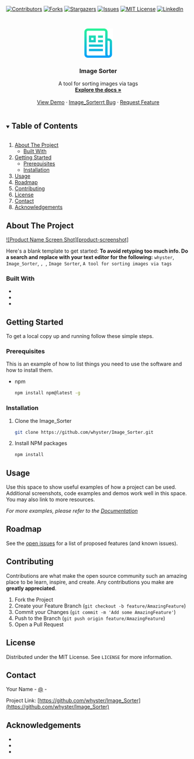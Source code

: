 <!--
*** Thanks for checking out the Best-README-Template. If you have a suggestion
*** that would make this better, please fork the Image_Sorter and create a pull request
*** or simply open an issue with the tag "enhancement".
*** Thanks again! Now go create something AMAZING! :D
***
***
***
*** To avoid retyping too much info. Do a search and replace for the following:
*** whyster, Image_Sorter, , , Image Sorter, A tool for sorting images via tags
-->



<!-- PROJECT SHIELDS -->
<!--
*** I'm using markdown "reference style" links for readability.
*** Reference links are enclosed in brackets [ ] instead of parentheses ( ).
*** See the bottom of this document for the declaration of the reference variables
*** for contributors-url, forks-url, etc. This is an optional, concise syntax you may use.
*** https://www.markdownguide.org/basic-syntax/#reference-style-links
-->
[![Contributors][contributors-shield]][contributors-url]
[![Forks][forks-shield]][forks-url]
[![Stargazers][stars-shield]][stars-url]
[![Issues][issues-shield]][issues-url]
[![MIT License][license-shield]][license-url]
[![LinkedIn][linkedin-shield]][linkedin-url]



<!-- PROJECT LOGO -->
<br />
<p align="center">
  <a href="https://github.com/whyster/Image_Sorter">
    <img src="images/logo.png" alt="Logo" width="80" height="80">
  </a>

  <h3 align="center">Image Sorter</h3>

  <p align="center">
    A tool for sorting images via tags
    <br />
    <a href="https://github.com/whyster/Image_Sorter"><strong>Explore the docs »</strong></a>
    <br />
    <br />
    <a href="https://github.com/whyster/Image_Sorter">View Demo</a>
    ·
    <a href="https://github.com/whyster/Image_Sorter/issues">Image_Sorterrt Bug</a>
    ·
    <a href="https://github.com/whyster/Image_Sorter/issues">Request Feature</a>
  </p>
</p>



<!-- TABLE OF CONTENTS -->
<details open="open">
  <summary><h2 style="display: inline-block">Table of Contents</h2></summary>
  <ol>
    <li>
      <a href="#about-the-project">About The Project</a>
      <ul>
        <li><a href="#built-with">Built With</a></li>
      </ul>
    </li>
    <li>
      <a href="#getting-started">Getting Started</a>
      <ul>
        <li><a href="#prerequisites">Prerequisites</a></li>
        <li><a href="#installation">Installation</a></li>
      </ul>
    </li>
    <li><a href="#usage">Usage</a></li>
    <li><a href="#roadmap">Roadmap</a></li>
    <li><a href="#contributing">Contributing</a></li>
    <li><a href="#license">License</a></li>
    <li><a href="#contact">Contact</a></li>
    <li><a href="#acknowledgements">Acknowledgements</a></li>
  </ol>
</details>



<!-- ABOUT THE PROJECT -->
## About The Project

[![Product Name Screen Shot][product-screenshot]](https://example.com)

Here's a blank template to get started:
**To avoid retyping too much info. Do a search and replace with your text editor for the following:**
`whyster`, `Image_Sorter`, ``, ``, `Image Sorter`, `A tool for sorting images via tags`


### Built With

* []()
* []()
* []()



<!-- GETTING STARTED -->
## Getting Started

To get a local copy up and running follow these simple steps.

### Prerequisites

This is an example of how to list things you need to use the software and how to install them.
* npm
  ```sh
  npm install npm@latest -g
  ```

### Installation

1. Clone the Image_Sorter
   ```sh
   git clone https://github.com/whyster/Image_Sorter.git
   ```
2. Install NPM packages
   ```sh
   npm install
   ```



<!-- USAGE EXAMPLES -->
## Usage

Use this space to show useful examples of how a project can be used. Additional screenshots, code examples and demos work well in this space. You may also link to more resources.

_For more examples, please refer to the [Documentation](https://example.com)_



<!-- ROADMAP -->
## Roadmap

See the [open issues](https://github.com/whyster/Image_Sorter/issues) for a list of proposed features (and known issues).



<!-- CONTRIBUTING -->
## Contributing

Contributions are what make the open source community such an amazing place to be learn, inspire, and create. Any contributions you make are **greatly appreciated**.

1. Fork the Project
2. Create your Feature Branch (`git checkout -b feature/AmazingFeature`)
3. Commit your Changes (`git commit -m 'Add some AmazingFeature'`)
4. Push to the Branch (`git push origin feature/AmazingFeature`)
5. Open a Pull Request



<!-- LICENSE -->
## License

Distributed under the MIT License. See `LICENSE` for more information.



<!-- CONTACT -->
## Contact

Your Name - [@](https://twitter.com/) - 

Project Link: [https://github.com/whyster/Image_Sorter](https://github.com/whyster/Image_Sorter)



<!-- ACKNOWLEDGEMENTS -->
## Acknowledgements

* []()
* []()
* []()





<!-- MARKDOWN LINKS & IMAGES -->
<!-- https://www.markdownguide.org/basic-syntax/#reference-style-links -->
[contributors-shield]: https://img.shields.io/github/contributors/whyster/Image_Sorter.svg?style=for-the-badge
[contributors-url]: https://github.com/whyster/Image_Sorter/graphs/contributors
[forks-shield]: https://img.shields.io/github/forks/whyster/Image_Sorter.svg?style=for-the-badge
[forks-url]: https://github.com/whyster/Image_Sorter/network/members
[stars-shield]: https://img.shields.io/github/stars/whyster/Image_Sorter.svg?style=for-the-badge
[stars-url]: https://github.com/whyster/Image_Sorter/stargazers
[issues-shield]: https://img.shields.io/github/issues/whyster/Image_Sorter.svg?style=for-the-badge
[issues-url]: https://github.com/whyster/Image_Sorter/issues
[license-shield]: https://img.shields.io/github/license/whyster/Image_Sorter.svg?style=for-the-badge
[license-url]: https://github.com/whyster/Image_Sorter/blob/master/LICENSE.txt
[linkedin-shield]: https://img.shields.io/badge/-LinkedIn-black.svg?style=for-the-badge&logo=linkedin&colorB=555
[linkedin-url]: https://linkedin.com/in/whyster
